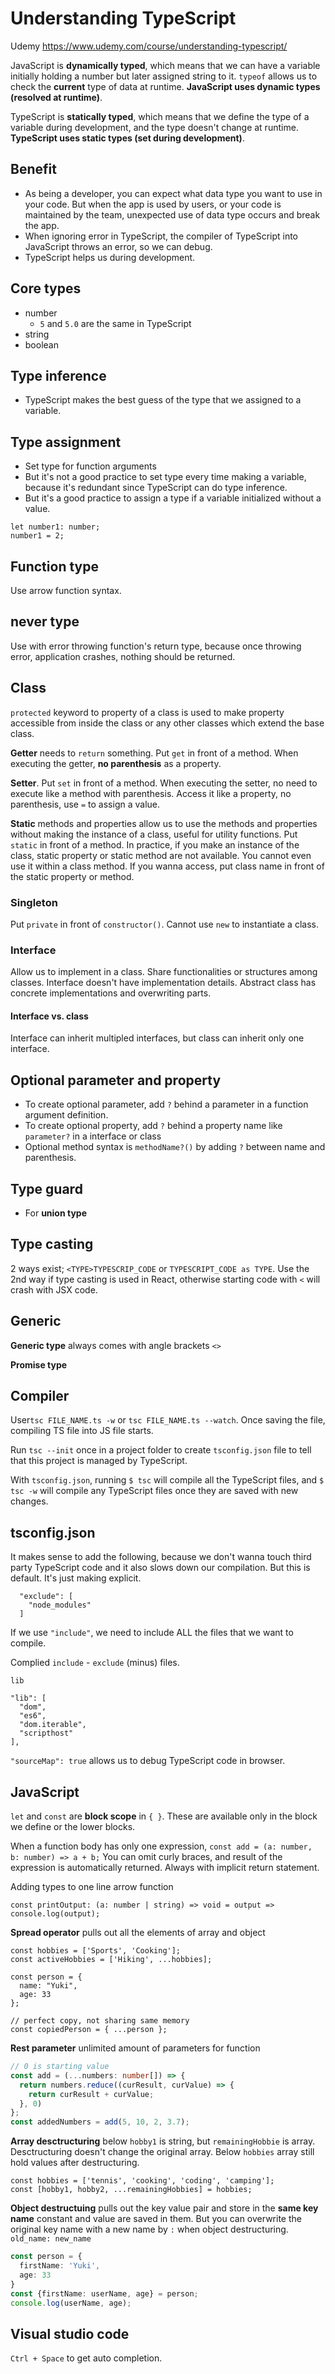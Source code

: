 # Understanding TypeScript

Udemy https://www.udemy.com/course/understanding-typescript/

JavaScript is **dynamically typed**, which means that we can have a variable initially holding a number but later assigned string to it. `typeof` allows us to check the **current** type of data at runtime. **JavaScript uses dynamic types (resolved at runtime)**.

TypeScript is **statically typed**, which means that we define the type of a variable during development, and the type doesn't change at runtime. **TypeScript uses static types (set during development)**.

## Benefit

- As being a developer, you can expect what data type you want to use in your code. But when the app is used by users, or your code is maintained by the team, unexpected use of data type occurs and break the app.
- When ignoring error in TypeScript, the compiler of TypeScript into JavaScript throws an error, so we can debug.
- TypeScript helps us during development.

## Core types

- number
  - `5` and `5.0` are the same in TypeScript
- string
- boolean

## Type inference

- TypeScript makes the best guess of the type that we assigned to a variable.

## Type assignment

- Set type for function arguments
- But it's not a good practice to set type every time making a variable, because it's redundant since TypeScript can do type inference.
- But it's a good practice to assign a type if a variable initialized without a value.

```
let number1: number;
number1 = 2;
```

## Function type

Use arrow function syntax.

## never type

Use with error throwing function's return type, because once throwing error, application crashes, nothing should be returned.

## Class

`protected` keyword to property of a class is used to make property accessible from inside the class or any other classes which extend the base class.

**Getter** needs to `return` something. Put `get` in front of a method. When executing the getter, **no parenthesis** as a property.

**Setter**. Put `set` in front of a method. When executing the setter, no need to execute like a method with parenthesis. Access it like a property, no parenthesis, use `=` to assign a value.

**Static** methods and properties allow us to use the methods and properties without making the instance of a class, useful for utility functions. Put `static` in front of a method. In practice, if you make an instance of the class, static property or static method are not available. You cannot even use it within a class method. If you wanna access, put class name in front of the static property or method.

### Singleton

Put `private` in front of `constructor()`. Cannot use `new` to instantiate a class.

### Interface

Allow us to implement in a class. Share functionalities or structures among classes. Interface doesn't have implementation details. Abstract class has concrete implementations and overwriting parts.

#### Interface vs. class

Interface can inherit multipled interfaces, but class can inherit only one interface.

## Optional parameter and property

- To create optional parameter, add `?` behind a parameter in a function argument definition.
- To create optional property, add `?` behind a property name like `parameter?` in a interface or class
- Optional method syntax is `methodName?()` by adding `?` between name and parenthesis.

## Type guard

- For **union type**

## Type casting

2 ways exist; `<TYPE>TYPESCRIP_CODE` or `TYPESCRIPT_CODE as TYPE`. Use the 2nd way if type casting is used in React, otherwise starting code with `<` will crash with JSX code.

## Generic

**Generic type** always comes with angle brackets `<>`

**Promise type**

## Compiler

User`tsc FILE_NAME.ts -w` or `tsc FILE_NAME.ts --watch`. Once saving the file, compiling TS file into JS file starts.

Run `tsc --init` once in a project folder to create `tsconfig.json` file to tell that this project is managed by TypeScript.

With `tsconfig.json`, running `$ tsc` will compile all the TypeScript files, and `$ tsc -w` will compile any TypeScript files once they are saved with new changes.

## tsconfig.json

It makes sense to add the following, because we don't wanna touch third party TypeScript code and it also slows down our compilation. But this is default. It's just making explicit.

```
  "exclude": [
    "node_modules"
  ]
```

If we use `"include"`, we need to include ALL the files that we want to compile.

Complied `include` - `exclude` (minus) files.

`lib`

```
"lib": [
  "dom",
  "es6",
  "dom.iterable",
  "scripthost"
],  
```

`"sourceMap": true` allows us to debug TypeScript code in browser.

## JavaScript

`let` and `const` are **block scope** in `{ }`. These are available only in the block we define or the lower blocks.

When a function body has only one expression, `const add = (a: number, b: number) => a + b;` You can omit curly braces, and result of the expression is automatically returned. Always with implicit return statement.

Adding types to one line arrow function

`const printOutput: (a: number | string) => void = output => console.log(output);`

**Spread operator** pulls out all the elements of array and object

```
const hobbies = ['Sports', 'Cooking'];
const activeHobbies = ['Hiking', ...hobbies];
```

```
const person = {
  name: "Yuki",
  age: 33
};

// perfect copy, not sharing same memory 
const copiedPerson = { ...person };
```

**Rest parameter** unlimited amount of parameters for function

```typescript
// 0 is starting value
const add = (...numbers: number[]) => {
  return numbers.reduce((curResult, curValue) => {
    return curResult + curValue;
  }, 0)
};
const addedNumbers = add(5, 10, 2, 3.7);
```

**Array desctructuring** below `hobby1` is string, but `remainingHobbie` is array. Desctructuring doesn't change the original array. Below `hobbies` array still hold values after destructuring.

```
const hobbies = ['tennis', 'cooking', 'coding', 'camping'];
const [hobby1, hobby2, ...remainingHobbies] = hobbies;
```

**Object destructuing** pulls out the key value pair and store in the **same key name** constant and value are saved in them. But you can overwrite the original key name with a new name by `:` when object destructuring. `old_name: new_name`

```typescript
const person = {
  firstName: 'Yuki',
  age: 33
}
const {firstName: userName, age} = person; 
console.log(userName, age); 
```

## Visual studio code

`Ctrl + Space` to get auto completion.

